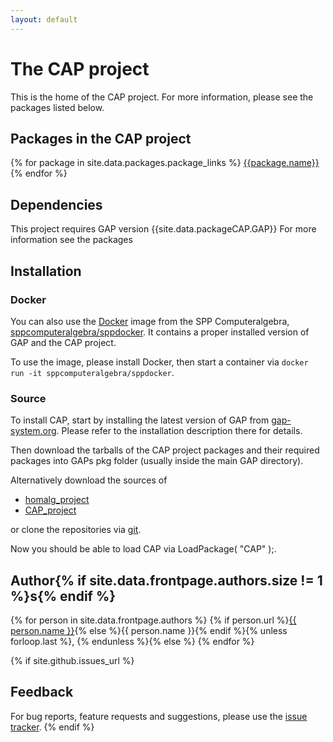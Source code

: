 ```yaml
---
layout: default
---
```


# The CAP project

This is the home of the CAP project. For more information, please see the packages listed below.

## Packages in the CAP project

{% for package in site.data.packages.package_links %}
  [{{package.name}}]({{site.baseurl}}/CAP_project/{{package.name}})
{% endfor %}


## Dependencies

This project requires GAP version {{site.data.packageCAP.GAP}}
For more information see the packages


## Installation

### Docker

You can also use the [Docker](http://www.docker.com) image from the SPP Computeralgebra, [sppcomputeralgebra/sppdocker](https://hub.docker.com/r/sppcomputeralgebra/sppdocker).
It contains a proper installed version of GAP and the CAP project.

To use the image, please install Docker, then start a container via
`docker run -it sppcomputeralgebra/sppdocker`.


### Source

To install CAP, start by installing the latest version of GAP from [gap-system.org](http://www.gap-system.org). Please
refer to the installation description there for details.

Then download the tarballs of the CAP project packages and their required packages into GAPs pkg folder (usually inside the main GAP directory).

Alternatively download the sources of

* [homalg_project](http://www.github.com/homalg-project/homalg_project)
* [CAP_project](http://www.github.com/homalg_project/CAP_project)

or clone the repositories via [git](http://git-scm.com).

Now you should be able to load CAP via LoadPackage( "CAP" );.


## Author{% if site.data.frontpage.authors.size != 1 %}s{% endif %}
{% for person in site.data.frontpage.authors %}
{% if person.url %}<a href="{{ person.url }}">{{ person.name }}</a>{% else %}{{ person.name }}{% endif %}{% unless forloop.last %}, {% endunless %}{% else %}
{% endfor %}

{% if site.github.issues_url %}
## Feedback

For bug reports, feature requests and suggestions, please use the
[issue tracker]({{site.github.issues_url}}).
{% endif %}
